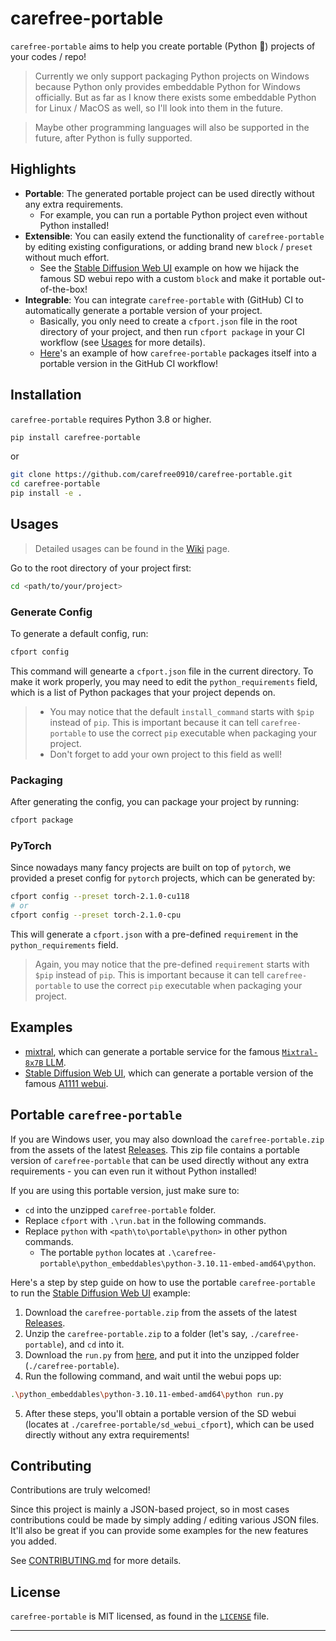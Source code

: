 # carefree-portable

`carefree-portable` aims to help you create portable (Python 🐍) projects of your codes / repo!

> Currently we only support packaging Python projects on Windows because Python only provides embeddable Python for Windows officially. But as far as I know there exists some embeddable Python for Linux / MacOS as well, so I'll look into them in the future.

> Maybe other programming languages will also be supported in the future, after Python is fully supported.


## Highlights

- **Portable**: The generated portable project can be used directly without any extra requirements.
  - For example, you can run a portable Python project even without Python installed!
- **Extensible**: You can easily extend the functionality of `carefree-portable` by editing existing configurations, or adding brand new `block` / `preset` without much effort.
  - See the [Stable Diffusion Web UI](https://github.com/carefree0910/carefree-portable/blob/main/examples/sd_webui) example on how we hijack the famous SD webui repo with a custom `block` and make it portable out-of-the-box!
- **Integrable**: You can integrate `carefree-portable` with (GitHub) CI to automatically generate a portable version of your project.
  - Basically, you only need to create a `cfport.json` file in the root directory of your project, and then run `cfport package` in your CI workflow (see [Usages](#usages) for more details).
  - [Here](https://github.com/carefree0910/carefree-portable/blob/main/.github/workflows/package.yml)'s an example of how `carefree-portable` packages itself into a portable version in the GitHub CI workflow!


## Installation

`carefree-portable` requires Python 3.8 or higher.

```bash
pip install carefree-portable
```

or

```bash
git clone https://github.com/carefree0910/carefree-portable.git
cd carefree-portable
pip install -e .
```


## Usages

> Detailed usages can be found in the [Wiki](https://github.com/carefree0910/carefree-portable/wiki) page.

Go to the root directory of your project first:

```bash
cd <path/to/your/project>
```

### Generate Config

To generate a default config, run:

```bash
cfport config
```

This command will genearte a `cfport.json` file in the current directory. To make it work properly, you may need to edit the `python_requirements` field, which is a list of Python packages that your project depends on.

> - You may notice that the default `install_command` starts with `$pip` instead of `pip`. This is important because it can tell `carefree-portable` to use the correct `pip` executable when packaging your project.
> - Don't forget to add your own project to this field as well!

### Packaging

After generating the config, you can package your project by running:

```bash
cfport package
```

### PyTorch

Since nowadays many fancy projects are built on top of `pytorch`, we provided a preset config for `pytorch` projects, which can be generated by:

```bash
cfport config --preset torch-2.1.0-cu118
# or
cfport config --preset torch-2.1.0-cpu
```

This will generate a `cfport.json` with a pre-defined `requirement` in the `python_requirements` field.

> Again, you may notice that the pre-defined `requirement` starts with `$pip` instead of `pip`. This is important because it can tell `carefree-portable` to use the correct `pip` executable when packaging your project.


## Examples

- [mixtral](https://github.com/carefree0910/carefree-portable/blob/main/examples/mixtral), which can generate a portable service for the famous [`Mixtral-8x7B` LLM](https://huggingface.co/docs/transformers/model_doc/mixtral).
- [Stable Diffusion Web UI](https://github.com/carefree0910/carefree-portable/blob/main/examples/sd_webui), which can generate a portable version of the famous [A1111 webui](https://github.com/AUTOMATIC1111/stable-diffusion-webui).


## Portable `carefree-portable`

If you are Windows user, you may also download the `carefree-portable.zip` from the assets of the latest [Releases](https://github.com/carefree0910/carefree-portable/releases). This zip file contains a portable version of `carefree-portable` that can be used directly without any extra requirements - you can even run it without Python installed!

If you are using this portable version, just make sure to:
- `cd` into the unzipped `carefree-portable` folder.
- Replace `cfport` with `.\run.bat` in the following commands.
- Replace `python` with `<path\to\portable\python>` in other python commands.
  - The portable `python` locates at `.\carefree-portable\python_embeddables\python-3.10.11-embed-amd64\python`.

Here's a step by step guide on how to use the portable `carefree-portable` to run the [Stable Diffusion Web UI](https://github.com/carefree0910/carefree-portable/blob/main/examples/sd_webui) example:

1. Download the `carefree-portable.zip` from the assets of the latest [Releases](https://github.com/carefree0910/carefree-portable/releases).
2. Unzip the `carefree-portable.zip` to a folder (let's say, `./carefree-portable`), and `cd` into it.
3. Download the `run.py` from [here](https://github.com/carefree0910/carefree-portable/blob/main/examples/sd_webui/run.py), and put it into the unzipped folder (`./carefree-portable`).
4. Run the following command, and wait until the webui pops up:

```bash
.\python_embeddables\python-3.10.11-embed-amd64\python run.py
```

5. After these steps, you'll obtain a portable version of the SD webui (locates at `./carefree-portable/sd_webui_cfport`), which can be used directly without any extra requirements!


## Contributing

Contributions are truly welcomed!

Since this project is mainly a JSON-based project, so in most cases contributions could be made by simply adding / editing various JSON files. It'll also be great if you can provide some examples for the new features you added.

See [CONTRIBUTING.md](https://github.com/carefree0910/carefree-portable/blob/main/CONTRIBUTING.md) for more details.


## License

`carefree-portable` is MIT licensed, as found in the [`LICENSE`](https://github.com/carefree0910/carefree-portable/blob/main/LICENSE) file.

---
